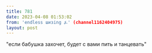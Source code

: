 ```yaml
---
title: 781
date: 2023-04-08 01:53:02
from: 'endless шизing ⍼' (channel1162404975)
layout: post
---
```


"если бабушка захочет, будет с вами пить и танцевать"

